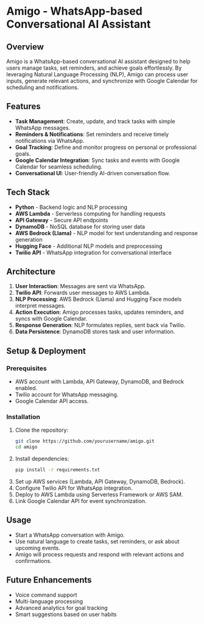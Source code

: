 # Amigo - WhatsApp-based Conversational AI Assistant

## Overview

Amigo is a WhatsApp-based conversational AI assistant designed to help users manage tasks, set reminders, and achieve goals effortlessly. By leveraging Natural Language Processing (NLP), Amigo can process user inputs, generate relevant actions, and synchronize with Google Calendar for scheduling and notifications.

## Features

- **Task Management**: Create, update, and track tasks with simple WhatsApp messages.
- **Reminders & Notifications**: Set reminders and receive timely notifications via WhatsApp.
- **Goal Tracking**: Define and monitor progress on personal or professional goals.
- **Google Calendar Integration**: Sync tasks and events with Google Calendar for seamless scheduling.
- **Conversational UI**: User-friendly AI-driven conversation flow.

## Tech Stack

- **Python** - Backend logic and NLP processing
- **AWS Lambda** - Serverless computing for handling requests
- **API Gateway** - Secure API endpoints
- **DynamoDB** - NoSQL database for storing user data
- **AWS Bedrock (Llama)** - NLP model for text understanding and response generation
- **Hugging Face** - Additional NLP models and preprocessing
- **Twilio API** - WhatsApp integration for conversational interface

## Architecture

1. **User Interaction**: Messages are sent via WhatsApp.
2. **Twilio API**: Forwards user messages to AWS Lambda.
3. **NLP Processing**: AWS Bedrock (Llama) and Hugging Face models interpret messages.
4. **Action Execution**: Amigo processes tasks, updates reminders, and syncs with Google Calendar.
5. **Response Generation**: NLP formulates replies, sent back via Twilio.
6. **Data Persistence**: DynamoDB stores task and user information.

## Setup & Deployment

### Prerequisites

- AWS account with Lambda, API Gateway, DynamoDB, and Bedrock enabled.
- Twilio account for WhatsApp messaging.
- Google Calendar API access.

### Installation

1. Clone the repository:
   ```sh
   git clone https://github.com/yourusername/amigo.git
   cd amigo
   ```
2. Install dependencies:
   ```sh
   pip install -r requirements.txt
   ```
3. Set up AWS services (Lambda, API Gateway, DynamoDB, Bedrock).
4. Configure Twilio API for WhatsApp integration.
5. Deploy to AWS Lambda using Serverless Framework or AWS SAM.
6. Link Google Calendar API for event synchronization.

## Usage

- Start a WhatsApp conversation with Amigo.
- Use natural language to create tasks, set reminders, or ask about upcoming events.
- Amigo will process requests and respond with relevant actions and confirmations.

## Future Enhancements

- Voice command support
- Multi-language processing
- Advanced analytics for goal tracking
- Smart suggestions based on user habits

